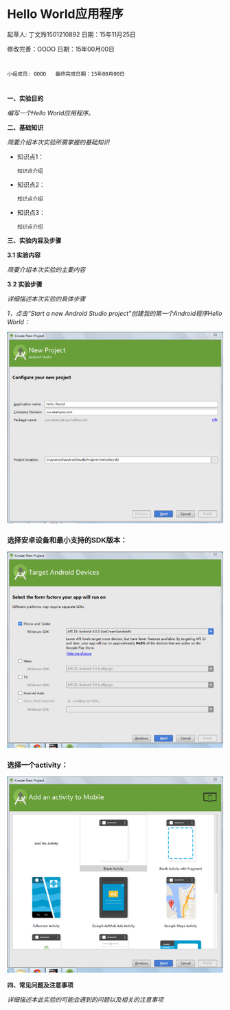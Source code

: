 # Hello World应用程序

起草人: 丁文玲1501210892   日期：15年11月25日

修改完善：OOOO   日期：15年00月00日
# 


    小组成员: OOOO   最终完成日期：15年00月00日
# 

**一、实验目的**

*编写一个Hello World应用程序。*

**二、基础知识**

*简要介绍本次实验所需掌握的基础知识*
   
* 知识点1：

      知识点介绍

* 知识点2：

      知识点介绍


* 知识点3：

      知识点介绍


   

**三、实验内容及步骤**

**3.1 实验内容**

*简要介绍本次实验的主要内容*

**3.2 实验步骤**

*详细描述本次实验的具体步骤*


*1，点击“Start a new Android Studio project”创建我的第一个Android程序Hello World：*




![](图片1.png)

### 选择安卓设备和最小支持的SDK版本：

![](图片2.png)

### 选择一个activity：

![](图片3.png)

**四、常见问题及注意事项**

*详细描述本此实验的可能会遇到的问题以及相关的注意事项*


